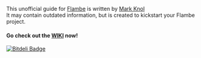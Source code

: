 This unofficial guide for [Flambe](https://github.com/aduros/flambe) is written by [Mark Knol](http://blog.stroep.nl/)<br> 
It may contain outdated information, but is created to kickstart your Flambe project.

#### Go check out the [WIKI](https://github.com/markknol/flambe-guide/wiki/) now!

[![Bitdeli Badge](https://d2weczhvl823v0.cloudfront.net/markknol/flambe-guide/trend.png)](https://bitdeli.com/free "Bitdeli Badge")
